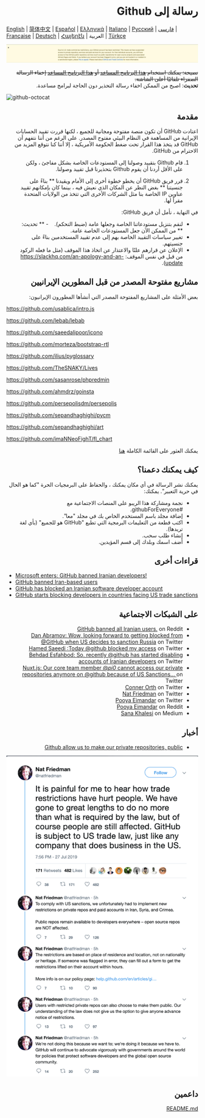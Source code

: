 # <div dir="rtl">رسالة إلى Github</div>

[English](./README.md) | [简体中文](./README-CN.md) | [Español](./README-ES.md) | [Ελληνικά](./README-GR.md) | [Italiano](./README-IT.md) | [Русский](./README-RU.md) | [فارسی](./README-PER.md) | [Française](./README-FR.md) | [Deutsch](./README-DE.md) | [Հայերէն](./README-HY.md) | العربية | [Türkçe](./README-TR.md)

![alt text](./message.png)

<div dir="rtl"><s> نصيحة: يمكنك استخدام <a href="https://github.com/JafarAkhondali/remove-github-restrictions-message">هذا البرنامج المساعد</a> أو <a href="https://github.com/MohamadKh75/ShutHub">هذا البرنامج المساعد</a> إخفاء الرسالة الصفراء تلقائيًا أعلى الشاشة. </s></div>


<div dir="rtl"><strong>تحديث</strong>: اصبح من الممكن اخفاء رسالة التحذير دون الحاجة لبرامج مساعدة.</div>


![github-octocat](https://user-images.githubusercontent.com/16706911/61997137-7aa7df00-b0b2-11e9-97f1-f452855fe21c.png)

## <div dir="rtl"> مقدمة </div>

<div dir="rtl">
اعتادت GitHub أن تكون منصة مفتوحة ومجانية للجميع ، لكنها قررت تقييد الحسابات الإيرانية من المساهمة في النظام البيئي مفتوح المصدر. على الرغم من أننا نتفهم أن GitHub قد يتخذ هذا القرار تحت ضغط الحكومة الأمريكية ، إلا أننا كنا نتوقع المزيد من الاحترام من GitHub.

1. قام Github بتقييد وصولنا إلى المستودعات الخاصة بشكل مفاجئ ، ولكن على الأقل أردنا أن يقوم Github بتحذيرنا قبل تقييد وصولنا.

2. قرر فريق GitHub أن يخطو خطوة أخرى إلى الأمام ويقيدنا ** بناءً على جنسيتنا ** بغض النظر عن المكان الذي نعيش فيه ، بينما كان بإمكانهم تقييد عناوين IP الخاصة بنا مثل الشركات الأخرى التي تتخذ من الولايات المتحدة مقراً لها.

في النهاية ، نأمل أن فريق GitHub:

- لنقم بتنزيل مستودعاتنا الخاصة وجعلها عامة (ضبط التحكم).
     - ** تحديث: ** من الممكن الآن جعل المستودعات الخاصة عامة.
- تغيير سياسات التقييد الخاصة بهم إلى عدم تقييد المستخدمين بناءً على جنسيتهم.
- الإعلان عن قرارهم علنًا والاعتذار عن اتخاذ هذا الموقف (مثل ما فعله الركود من قبل في نفس الموقف: https://slackhq.com/an-apology-and-an-update).

</div>

## <div dir="rtl"> مشاريع مفتوحة المصدر من قبل المطورين الإيرانيين </div>

<div dir="rtl"> بعض الأمثلة على المشاريع المفتوحة المصدر التي أنشأها المطورون الإيرانيون: </div>

https://github.com/usablica/intro.js

https://github.com/lebab/lebab

https://github.com/saeedalipoor/icono

https://github.com/morteza/bootstrap-rtl

https://github.com/ilius/pyglossary

https://github.com/TheSNAKY/Lives

https://github.com/sasanrose/phpredmin

https://github.com/ahmdrz/goinsta

https://github.com/persepolisdm/persepolis

https://github.com/sepandhaghighi/pycm

https://github.com/sepandhaghighi/art

https://github.com/imaNNeoFighT/fl_chart

<div dir="rtl">يمكنك العثور على القائمة الكاملة <a href="https://github.com/mohebifar/made-in-iran">هنا</a>

## <div dir="rtl">كيف يمكنك دعمنا؟</div>

<div dir="rtl">
 يمكنك نشر الرسالة في أي مكان يمكنك ، والحفاظ على البرمجيات الحرة "كما هو الحال في حرية التعبير".
يمكنك:
</div>

<div dir="rtl">
 
- نجمة ومشاركة هذا الريبو على المنصات الاجتماعية مع #githubForEveryone.
- إضافة مجلد باسم المستخدم الخاص بك في مجلد "معا".
- اكتب قطعة من التعليمات البرمجية التي تطبع "GitHub هو للجميع" (بأي لغة تريدها).
- إنشاء طلب سحب.
- أضف اسمك وبلدك إلى قسم المؤيدين.

</div>

## <div dir="rtl"> قراءات أخرى </div>

<div dir="ltr">

- [Microsoft enters: GitHub banned Iranian developers!](https://medium.com/@d.aliyamini/microsoft-enters-github-banned-iranian-developers-843f7c60a146)
- [GitHub banned Iran-based users](https://financialtribune.com/articles/sci-tech/99111/github-bans-iran-based-users)
- [GitHub has blocked an Iranian software developer account](https://hub.packtpub.com/github-has-blocked-an-iranian-software-developers-account)
- [GitHub starts blocking developers in countries facing US trade sanctions](https://www.zdnet.com/article/github-starts-blocking-developers-in-countries-facing-us-trade-sanctions)

</div>

## <div dir="rtl"> على الشبكات الاجتماعية </div>

- [GitHub banned all Iranian users.](https://www.reddit.com/r/programming/comments/ciey8g/github_banned_all_iranian_users_our_accounts_are/) on Reddit
- [Dan Abramov: Wow, looking forward to getting blocked from @GitHub when US decides to sanction Russia](https://twitter.com/dan_abramov/status/1154869188672086019?s=19) on Twitter
- [Hamed Saeedi :Today @github blocked my access](https://twitter.com/Hamed/status/1154268514074660864?s=19) on Twitter
- [Behdad Esfahbod: So, recently @github has started disabling accounts of Iranian developers](https://twitter.com/behdadesfahbod/status/1154755351092158465?s=19) on Twitter
- [Nuxt.js: Our core team member @_pi0_ cannot access our private repositories anymore on @github because of US Sanctions...
  ](https://t.co/4FiLexH9Mf) on Twitter
- [Conner Orth](https://twitter.com/conner_orth/status/1154723522729709568) on Twitter
- [Nat Friedman](https://twitter.com/natfriedman/status/1155311121038864384) on Twitter
- [Pooya Eimandar](https://twitter.com/_poei/status/1154994262884454400) on Twitter
- [Pooya Eimandar](https://www.reddit.com/r/github/comments/cirde7/ive_been_paid_github_for_more_than_three_years/?st=jympkq19&sh=df5e5410) on Reddit
- [Sana Khalesi](https://medium.com/@khalesic/github-the-largest-developer-communities-from-every-corner-of-the-globe-but-iran-804c05a991df) on Medium

## <div dir="rtl"> أخبار </div>

- [Github allow us to make our private repositories, public](https://github.com/1995parham/github-do-not-ban-us/issues/666)

![nat-friedman](nat-friedman.png)

## <div dir="rtl"> داعمين </div>

[README.md](README.md#supporters)
